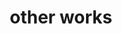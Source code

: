 ---
layout: page
title: other works
nav: false
nav_order: 7
dropdown: true
children: 
    - title: canva designs
      permalink: /canvadesigns/
    - title: divider
    - title: music
      permalink: /music/
---
